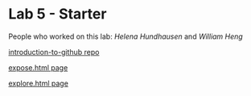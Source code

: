 # Lab 5 - Starter
People who worked on this lab: *Helena Hundhausen* and *William Heng* 

[introduction-to-github repo](https://github.com/hhundhausen/introduction-to-github)

[expose.html page](https://hhundhausen.github.io/Lab5_Starter/expose.html)

[explore.html page](https://hhundhausen.github.io/Lab5_Starter/explore.html)

